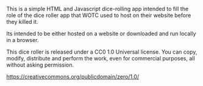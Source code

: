 This is a simple HTML and Javascript dice-rolling app intended to fill the role of the dice roller app that WOTC used to host on their website before they killed it.

Its intended to be either hosted on a website or downloaded and run locally in a browser.

This dice roller is released under a CC0 1.0 Universal license. You can copy, modify, distribute and perform the work, even for commercial purposes, all without asking permission.

https://creativecommons.org/publicdomain/zero/1.0/